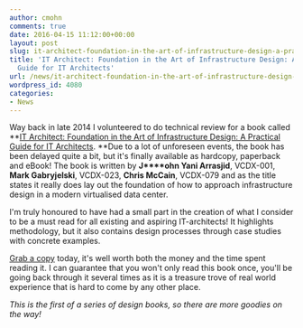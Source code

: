 ```yaml
---
author: cmohn
comments: true
date: 2016-04-15 11:12:00+00:00
layout: post
slug: it-architect-foundation-in-the-art-of-infrastructure-design-a-practical-guide-for-it-architects
title: 'IT Architect: Foundation in the Art of Infrastructure Design: A Practical
  Guide for IT Architects'
url: /news/it-architect-foundation-in-the-art-of-infrastructure-design-a-practical-guide-for-it-architects/
wordpress_id: 4080
categories:
- News
---
```


Way back in late 2014 I volunteered to do technical review for a book called **[IT Architect: Foundation in the Art of Infrastructure Design: A Practical Guide for IT Architects](https://www.lulu.com/shop/search.ep?keyWords=arrasjid&type=). **Due to a lot of unforeseen events, the book has been delayed quite a bit, but it's finally available as hardcopy, paperback and eBook! The book is written by **J****ohn Yani Arrasjid**, VCDX-001, **Mark Gabryjelski**, VCDX-023, **Chris McCain**, VCDX-079 and as the title states it really does lay out the foundation of how to approach infrastructure design in a modern virtualised data center.
<!--more-->

I'm truly honoured to have had a small part in the creation of what I consider to be a must read for all existing and aspiring IT-architects! It highlights methodology, but it also contains design processes through case studies with concrete examples.

[Grab a copy](https://www.lulu.com/shop/search.ep?keyWords=arrasjid&type=) today, it's well worth both the money and the time spent reading it. I can guarantee that you won't only read this book once, you'll be going back through it several times as it is a treasure trove of real world experience that is hard to come by any other place.



_This is the first of a series of design books, so there are more goodies on the way!_
